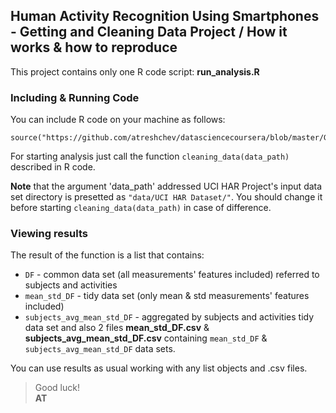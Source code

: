 ## Human Activity Recognition Using Smartphones - Getting and Cleaning Data Project / How it works & how to reproduce ##

This project contains only one R code script: **run_analysis.R**


### Including & Running Code ###

You can include R code on your machine as follows:

```{r code, echo=FALSE}
source("https://github.com/atreshchev/datasciencecoursera/blob/master/Getting%20an%20Cleaning%20Data%20CP/run_analysis.R")
```

For starting analysis just call the function `cleaning_data(data_path)` described in R code.

**Note** that the argument 'data_path' addressed UCI HAR Project's input data set directory is presetted as `"data/UCI HAR Dataset/"`.
You should change it before starting `cleaning_data(data_path)` in case of difference.


### Viewing results ###

The result of the function is a list that contains:
* `DF` - common data set (all measurements' features included) referred to subjects and activities
* `mean_std_DF` - tidy data set (only mean & std measurements' features included)
* `subjects_avg_mean_std_DF` - aggregated by subjects and activities tidy data set
and also 2 files **mean_std_DF.csv** & **subjects_avg_mean_std_DF.csv** containing `mean_std_DF` & `subjects_avg_mean_std_DF` data sets.

You can use results as usual working with any list objects and .csv files.

> Good luck! <br />
> **AT**
